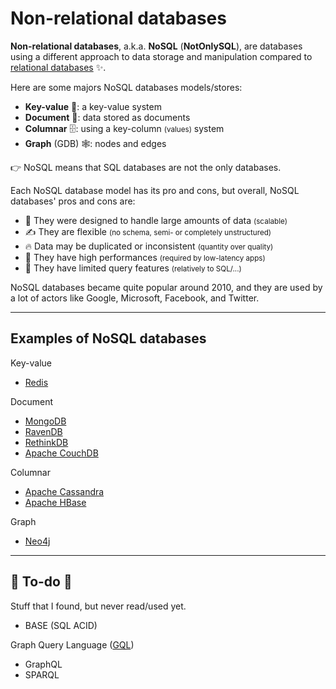 # Non-relational databases

<div class="row row-cols-md-2"><div>

**Non-relational databases**, a.k.a. **NoSQL** (**NotOnlySQL**), are databases using a different approach to data storage and manipulation compared to [relational databases](/programming-languages/databases/relational/_knowledge/index.md) ✨.

Here are some majors NoSQL databases models/stores:

* **Key-value** 🔑: a key-value system
* **Document** 📂: data stored as documents
* **Columnar** 🗄️: using a key-column <small>(values)</small> system
* **Graph** (GDB) 🕸️: nodes and edges

👉 NoSQL means that SQL databases are not the only databases.
</div><div>

Each NoSQL database model has its pro and cons, but overall, NoSQL databases' pros and cons are:

* 🌱 They were designed to handle large amounts of data <small>(scalable)</small>
* ✍️ They are flexible <small>(no schema, semi- or completely unstructured)</small>
* 🔥 Data may be duplicated or inconsistent <small>(quantity over quality)</small>
* 🚀 They have high performances <small>(required by low-latency apps)</small>
* 📒 They have limited query features <small>(relatively to SQL/...)</small>

NoSQL databases became quite popular around 2010, and they are used by a lot of actors like Google, Microsoft, Facebook, and Twitter.
</div></div>

<hr class="sep-both">

## Examples of NoSQL databases

<div class="row row-cols-md-2"><div>

Key-value

* [Redis](key-value/redis.md)

Document

* [MongoDB](document/mongodb.md)
* [RavenDB](https://ravendb.net/)
* [RethinkDB](https://rethinkdb.com/)
* [Apache CouchDB](https://docs.couchdb.org/en/stable/)
</div><div>

Columnar

* [Apache Cassandra](https://cassandra.apache.org/_/index.html)
* [Apache HBase](https://hbase.apache.org/)

Graph

* [Neo4j](graph/neo4j.md)
</div></div>

<hr class="sep-both">

## 👻 To-do 👻

Stuff that I found, but never read/used yet.

<div class="row row-cols-md-2"><div>

* BASE (SQL ACID)
</div><div>

Graph Query Language ([GQL](https://en.wikipedia.org/wiki/Graph_Query_Language))

* GraphQL
* SPARQL
</div></div>